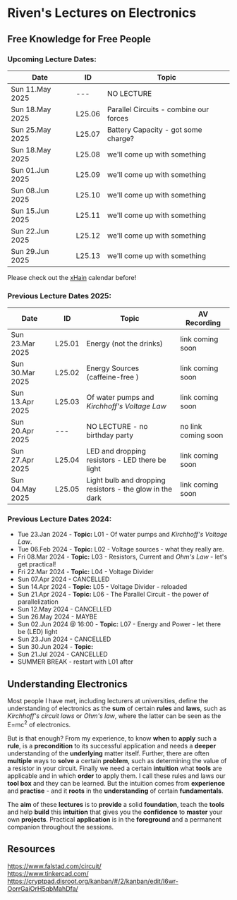 # Riven's Lectures on Electronics
## Free Knowledge for Free People

### Upcoming Lecture Dates:
|Date|ID|Topic|
|----|--|-----|
| Sun 11.May 2025 | --- | NO LECTURE |
| Sun 18.May 2025 | L25.06 | Parallel Circuits - combine our forces |
| Sun 25.May 2025 | L25.07 | Battery Capacity - got some charge? 
| Sun 18.May 2025 | L25.08 | we'll come up with something |
| Sun 01.Jun 2025 | L25.09 | we'll come up with something |
| Sun 08.Jun 2025 | L25.10 | we'll come up with something |
| Sun 15.Jun 2025 | L25.11 | we'll come up with something |
| Sun 22.Jun 2025 | L25.12 | we'll come up with something |
| Sun 29.Jun 2025 | L25.13 | we'll come up with something |

Please check out the [xHain](https://x-hain.de/de/calendar/#content "xHain calendar") calendar before!

### Previous Lecture Dates 2025:
|Date|ID|Topic|AV Recording|
|----|--|-----|------------|
| Sun 23.Mar 2025 | L25.01 | Energy (not the drinks) | link coming soon |
| Sun 30.Mar 2025 | L25.02 | Energy Sources (caffeine-free ) | link coming soon |
| Sun 13.Apr 2025 | L25.03 | Of water pumps and *Kirchhoff's Voltage Law* | link coming soon |
| Sun 20.Apr 2025 | --- | NO LECTURE - no birthday party | no link coming soon |
| Sun 27.Apr 2025 | L25.04 | LED and dropping resistors - LED there be light | link coming soon |
| Sun 04.May 2025 | L25.05 | Light bulb and dropping resistors - the glow in the dark | link coming soon |

### Previous Lecture Dates 2024:
* Tue 23.Jan 2024 - **Topic:** L01 - Of water pumps and *Kirchhoff's Voltage Law*.
* Tue 06.Feb 2024 - **Topic:** L02 - Voltage sources - what they really are.
* Fri 08.Mar 2024 - **Topic:** L03 - Resistors, Current and *Ohm's Law* - let's get practical!
* Fri 22.Mar 2024 - **Topic:** L04 - Voltage Divider
* Sun 07.Apr 2024 - CANCELLED
* Sun 14.Apr 2024 - **Topic:** L05 - Voltage Divider - reloaded
* Sun 21.Apr 2024 - **Topic:** L06 - The Parallel Circuit - the power of parallelization
* Sun 12.May 2024 - CANCELLED
* Sun 26.May 2024 - MAYBE
* Sun 02.Jun 2024 @ 16:00 - **Topic:** L07 - Energy and Power - let there be (LED) light
* Sun 23.Jun 2024 - CANCELLED
* Sun 30.Jun 2024 - **Topic:**
* Sun 21.Jul 2024 - CANCELLED
* SUMMER BREAK - restart with L01 after

## Understanding Electronics
Most people I have met, including lecturers at universities, define the understanding of electronics as the **sum** of certain **rules** and **laws**, such as *Kirchhoff's circuit laws* or *Ohm's law*, where the latter can be seen as the E=mc<sup>2</sup> of electronics.

But is that enough? From my experience, to know **when** to **apply** such a **rule**, is a **precondition** to its successful application and needs a **deeper** understanding of the **underlying** matter itself. Further, there are often **multiple** ways to **solve** a certain **problem**, such as determining the value of a resistor in your circuit. Finally we need a certain **intuition** what **tools** are applicable and in which **order** to apply them. I call these rules and laws our **tool box** and they can be learned. But the intuition comes from **experience** and **practise** - and it **roots** in the **understanding** of certain **fundamentals**.

The **aim** of these **lectures** is to **provide** a solid **foundation**, teach the **tools** and help **build** this **intuition** that gives you the **confidence** to **master** your own **projects**. Practical **application** is in the **foreground** and a permanent companion throughout the sessions.

## Resources
https://www.falstad.com/circuit/<br>
https://www.tinkercad.com/<br>
https://cryptpad.disroot.org/kanban/#/2/kanban/edit/I6wr-OorrGaiOrH5qbMahDfa/
